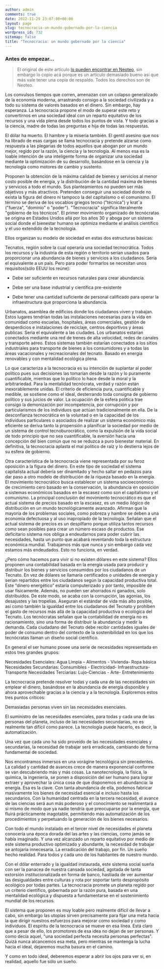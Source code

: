 ```yaml
---
author: admin
comments: true
date: 2012-11-29 23:07:00+00:00
layout: page
slug: tecnocracia-un-mundo-gobernado-por-la-ciencia
wordpress_id: 732
sitemap: false
title: "Tecnocracia: un mundo gobernado por la ciencia"
---
```


### Antes de empezar... 

> El original de este artículo [lo pueden encontrar en Neoteo](http://www.neoteo.com/tecnocracia-un-mundo-gobernado-por-la-14227), 
> sin embargo lo copio acá porque es un artículo demasiado bueno así que más vale tener una copia de respaldo. Todos los 
> derechos son de Neoteo.



Los convulsos tiempos que corren, amenazan con un colapso generalizado de la economía moderna, arrastrando consigo a la 
sociedad civilizada y a todo su sistema de valores basados en el dinero. Sin embargo, hay esperanza. La tecnocracia 
propone el modo de superar este reto y convertirnos en una sociedad ideal con un reparto equitativo de los recursos y 
una vida plena desde todos los puntos de vista. Y todo gracias a la ciencia, madre de todas las preguntas e hija de 
todas las respuestas.

El dólar ha muerto. El hambre y la miseria también. El gentil asesino que nos ha librado de esas cargas se llama 
tecnocracia y pretende alzarse como respuesta a las plegarias de todos aquellos que abogan por un mundo mejor, regido 
por la razón, la ciencia y la tecnología. Al menos esa es la loable intención de una inteligente forma de organizar una 
sociedad mediante la optimización de su desarrollo, basándose en la ciencia y la tecnología como motores de cambio y 
sustento.

Proponen la obtención de la máxima calidad de bienes y servicios al menor costo posible de energía, y la distribución de 
la cantidad máxima de bienes y servicios a todo el mundo. Sus planteamientos no pueden ser más objetivos y más 
atractivos. Pretenden conseguir una sociedad donde no exista la figura del dinero ni tampoco la del capitalismo o el 
comunismo. El término se deriva de los vocablos griegos tecno ("técnica") y kratˆa ("fuerza", "dominio" o "poder"). 
"Tecnocracia" significa literalmente "gobierno de los técnicos". El primer movimiento organizado de tecnócratas se 
origina en Estados Unidos allá por los años 30 y aboga por un sistema social donde el bienestar humano se optimiza 
mediante el análisis científico y el uso extendido de la tecnología.

Ellos organizan su modelo de sociedad en estas dos estructuras básicas:

Tecnatos, región sobre la cual operaría una sociedad tecnocrática. Todos los recursos y la industria de esta región o 
territorio serían usados para proporcionar una abundancia de bienes y servicios a los ciudadanos. Sería el equivalente a 
un país. Pero para poder formarlos se necesitan unos requisitos(sólo EEUU los reúne):



  * Debe ser suficiente en recursos naturales para crear abundancia.


  * Debe ser una base industrial y científica pre-existente


  * Debe tener una cantidad suficiente de personal calificado para operar la infraestructura  que proporciona la 
  abundancia.





Urbanatos, asamblea de edificios donde los ciudadanos viven y trabajan. Estos lugares tendrían todas las instalaciones 
necesarias para la vida en comunidad como escuelas, hospitales, áreas comerciales, gestión de desperdicios e 
instalaciones de reciclaje, centros deportivos y áreas publicas. Seria el equivalente a las ciudades. Los urbanatos 
estarían conectados mediante una red de trenes de alta velocidad, redes de canales y transporte aéreo. Estos sistemas 
también estarían conectados a los sitios industriales para transporte de bienes a los consumidores y a todas las áreas 
vacacionales y recreacionales del tecnato. Basado en energía renovables y con mentalidad ecológica plena.

Lo que caracteriza a la tecnocracia es su intención de suplantar al poder político pues sus decisiones las tomarían 
desde la razón y lo puramente cuantificable, mientras que lo político lo hace desde la moral y la arbitrariedad. Para la 
mentalidad tecnócrata, verdad y razón están inexorablemente unidas. El criterio de eficiencia pura, cuantificable y 
medible, se sostiene como el ideal, desterrando toda consigna de gobierno político y sus juicios de valor. La ocupación 
de la esfera política trae consigo la demonización por incompetencia, por corrupción y por particularismos de los 
individuos que actúan tradicionalmente en ella. De la desconfianza tecnocrática en la voluntad o en la capacidad de los 
individuos particulares o asociados de realizar un sistema económico más eficiente se deriva tanto la propensión a 
planificar la sociedad por medio de un sistema de control tecnoburocrático, como la expulsión de la vida social de todo 
principio que no sea cuantificable, la aversión hacia una concepción del bien común que no se reduzca a puro bienestar 
material. En definitiva, la tecnocracia aplasta el mal político de raíz y lo destierra lejos de su esfera de gobierno.

Otra característica de la tecnocracia viene representada por su feroz oposición a la figura del dinero. En este tipo de 
sociedad el sistema capitalista actual debería ser dinamitado y hecho saltar en pedazos para dar paso a otro modelo de 
distribución de la riqueza basado en la energía. El movimiento tecnocrático busca establecer un sistema socioeconómico 
de crecimiento cero basado en la conservación, la abundancia en oposición a sistemas económicos basados en la escasez 
como son el capitalismo y el comunismo. La principal conclusión del movimiento tecnocrático es que el actual sistema de 
precios basado en la escasez, es un medio ilógico de distribución en un mundo tecnológicamente avanzado. Afirman que la 
mayoría de los problemas sociales, como pobreza y hambre se deben a una economía defectuosa y al uso inapropiado de la 
tecnología. Señalan que el actual sistema de precios es un despilfarro porque utiliza tantos recursos como sean posibles 
para crear un número escaso de productos. Ese deficitario sistema nos obliga a endeudarnos para poder cubrir las 
necesidades, hasta un punto que acabará reventando toda la estructura económica mundial. Trabajamos más que nunca y sin 
embargo cada vez estamos más endeudados. Esto no funciona, en verdad.

¿Pero cómo hacemos para vivir si no existen dólares en este sistema? Ellos proponen una contabilidad basada en la 
energía usada para producir y distribuir los bienes y servicios consumidos por los ciudadanos de un Tecnato. En vez de 
dólares se llamaría certificados o unidades de energía y serian repartidos entre los ciudadanos según la capacidad 
productiva total. Este “dinero energético” estaría computerizado y por tanto, imposible de usar físicamente. Además, no 
pueden ser ahorrados ni ganados, solo distribuidos. De este modo, se acaba con la corrupción, las agonías, los 
desajustes y las tropelías. Aseguran el estándar de vida más alto posible, así como también la igualdad entre los 
ciudadanos del Tecnato y prohíben el gasto de recursos más allá de la capacidad productiva o ecológica del Tecnato. Los 
tecnócratas señalan que la contabilidad de energía no es racionamiento, sino una forma de distribuir la abundancia y 
medir la demanda. Cada ciudadano del Tecnato debe recibir cantidades iguales de poder de consumo dentro del contexto de 
la sostenibilidad en los que los tecnócratas llaman un diseño social científico.

En general el ser humano posee una serie de necesidades representada en estos tres grandes grupos:

Necesidades Esenciales: Agua Limpia – Alimentos - Vivienda-  Ropa básica
Necesidades Secundarias: Consumibles - Electricidad- Infraestructura- Transporte
Necesidades Terciarias: Lujo-Ciencias - Arte- Entretenimiento

La tecnocracia pretende resolver todas y cada una de las necesidades sin emplear el dinero, basándose en la abundancia 
de energía disponible y ahora aprovechable gracias a la ciencia y a la tecnología. Exploremos estos tres puntos 
críticos:



Demasiadas personas viven sin las necesidades esenciales.




El suministro de las necesidades esenciales, para todas y cada una de las personas del planeta, incluso de las 
necesidades secundarias, no es realmente tan difícil como parece. La tecnología puede hacerlo, es decir, la 
automatización.




Una vez que cada uno ha sido proveído de las necesidades esenciales y secundarias, la necesidad de trabajar será 
erradicada, cambiando de forma fundamental de sociedad.



Nos encontramos inmersos en una vorágine tecnológica sin precedentes. La calidad y cantidad de avances crece de manera 
exponencial conforme se van descubriendo más y más cosas. La nanotecnología, la física, la química, la ingeniería, se 
ponen a disposición del ser humano para lograr extraer y aprovechar la única cosa de que disponemos en abundancia: la 
energía. Esa es la clave. Con tanta abundancia de ella, podemos fabricar masivamente los bienes de necesidad esencial e 
incluso hasta los secundarios. Con la humanidad centrada en la tercera necesidad, el avance de las ciencias será aun más 
poderoso y el conocimiento se realimentará a si mismo de modo que ya nadie tendría que preocuparse por la energía, que 
fluirá prácticamente inagotable, permitiendo más automatización de los procedimientos y perpetuando la generación de los 
bienes necesarios.

Con todo el mundo instalado en el tercer nivel de necesidades el planeta conocería una época dorada del las artes y las 
ciencias, como jamás se había imaginado. Y una vez alcanzado un reparto equitativo por medio de este sistema productivo 
optimizado y abundante, la necesidad de trabajar se antojaría innecesaria. La erradicación del trabajo, por fin. Un 
sueño hecho realidad. Para todos y cada uno de los habitantes de nuestro mundo.

Con el dólar enterrado y la igualdad instaurada, este sistema social sueña con ser la panacea de nuestra cansada 
sociedad, agotada de tanta extorsión institucionalizada en forma de banco, hastiada de ver aumentar las desigualdades 
entre culturas y rota por soportar tanto despropósito ecológico por todas partes. La tecnocracia promete un planeta 
regido por un criterio científico, gobernada por la razón pura, basada en una mentalidad ecológica y dispuesta a 
fundamentarse en el sostenimiento mundial de los recursos.

El sistema que proponen es muy loable pero realmente difícil de llevar a cabo, sin embargo las utopías sirven 
precisamente para fijar una meta hacia la que dirigir nuestros esfuerzos para mejorar como sociedad y como individuos. 
El espíritu de la tecnocracia se mueve en esa línea. Está claro que a pesar de ello, los promotores de esa idea no dejan 
de ser personas. Y como decía aquel, "una sociedad perfecta necesita personas perfectas". Quizá nunca alcancemos esa 
meta, pero mientras se mantenga la lucha hacia el ideal, dejaremos mucha basura en el camino.

Y como en todo ideal, deberemos esperar a abrir los ojos para ver si, en realidad, aquello fue sólo un sueño.

